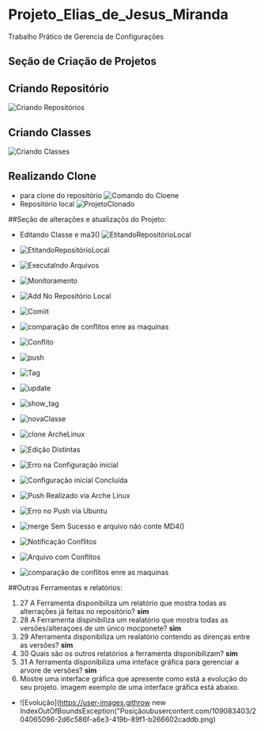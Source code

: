 # Projeto_Elias_de_Jesus_Miranda
Trabalho Prático de Gerencia de Configurações

## Seção de Criação de Projetos
## Criando Repositório 
![Criando Repositórios](https://user-images.githubusercontent.com/109083403/204027739-6f7ab2aa-9ec6-45b5-9240-44e4506da229.png)

## Criando Classes 
![Criando Classes](https://user-images.githubusercontent.com/109083403/204027479-3fbbad47-f0c3-47da-892e-179bb74f9c79.png)

## Realizando Clone 
  -  para clone do repositório
![Comando do Cloene](https://user-images.githubusercontent.com/109083403/204030848-268ec5b0-9113-4f11-ab99-d0e2712c1685.png)
  - Repositório local
![ProjetoClonado](https://user-images.githubusercontent.com/109083403/204031007-e780deb1-6c39-4379-9c8d-9bf0679d1f40.png)

##Seção de alterações e atualizaçõs do Projeto:

 - Editando Classe e ma3()
![EtitandoRepositórioLocal](https://user-images.githubusercontent.com/109083403/204032034-dce7c310-e4fc-485b-a358-fbe067f81399.png)
- ![EtitandoRepositórioLocal](https://user-images.githubusercontent.com/109083403/204036383-03147ce2-8659-4297-8bb2-0f0721c9a57a.png)
- ![Executalndo Arquivos](https://user-images.githubusercontent.com/109083403/204036516-95d6db45-5510-4bb8-bdf8-1c5ca0dd8334.png)
- ![Monitoramento ](https://user-images.githubusercontent.com/109083403/204036762-40011ea2-f815-47f8-81b7-a75421da83d2.png)
- ![Add No Repositório Local](https://user-images.githubusercontent.com/109083403/204036835-ed36293c-4196-4428-a664-8d2413f94089.png)
- ![Comiit ](https://user-images.githubusercontent.com/109083403/204036944-1a4bd857-248b-4152-bf2f-a5c778caa6a1.png)
- ![comparação de conflitos enre as maquinas](https://user-images.githubusercontent.com/109083403/204058294-fc777843-c444-491e-a565-e0f15afdf99e.png)

- ![Conflito](https://user-images.githubusercontent.com/109083403/204038246-2b73ce65-d915-47d1-84ba-8abeda79c3b6.png)
- ![push](https://user-images.githubusercontent.com/109083403/204038824-f11baf9b-0519-4940-8b34-fba4a0069051.png)
- ![Tag](https://user-images.githubusercontent.com/109083403/204044242-d297e2c9-458c-424f-acf6-bc3fc4711904.png)
- ![update](https://user-images.githubusercontent.com/109083403/204046787-8465c25d-b688-4151-83f4-f0082f599d99.png)
- ![show_tag](https://user-images.githubusercontent.com/109083403/204048539-548a4ea0-e208-4f38-9601-512936b290e2.png)
- ![novaClasse](https://user-images.githubusercontent.com/109083403/204048681-aac348e4-afa0-42c8-b7c7-c6f9b6c52f10.png)
- ![clone ArcheLinux](https://user-images.githubusercontent.com/109083403/204063646-e935b279-a01f-44c9-bd3b-562cc6793c57.png)
- ![Edição Distintas](https://user-images.githubusercontent.com/109083403/204063813-0523d927-94ae-4fc4-a16d-eb8fa4a144d4.png)
- ![Erro na Configuração inicial](https://user-images.githubusercontent.com/109083403/204054771-77d3a154-36aa-4a2c-93c6-6855cbd51850.png)
- ![Configuração inicial Concluída](https://user-images.githubusercontent.com/109083403/204054837-25b975ce-b02d-4856-a86c-ba2e6b640790.png)
- ![Push Realizado via Arche Linux](https://user-images.githubusercontent.com/109083403/204054933-2177cb8d-7d03-4b5b-b279-e0f85b821c91.png)
- ![Erro no Push  via Ubuntu](https://user-images.githubusercontent.com/109083403/204055002-44d6b27e-cb38-4902-a157-d8abe1db2424.png)
- ![merge Sem Sucesso e arquivo não conte MD4()](https://user-images.githubusercontent.com/109083403/204055361-91ee41e2-6285-4fcb-866e-a7cef729b5e6.png)
- ![Notificação Conflitos](https://user-images.githubusercontent.com/109083403/204058139-54f7772f-dd6b-477b-b3df-11b4874e8894.png)
- ![Arquivo com Conflitos](https://user-images.githubusercontent.com/109083403/204058251-3f72b89a-fb76-417e-83f4-43b230467195.png)
- ![comparação de conflitos enre as maquinas](https://user-images.githubusercontent.com/109083403/204058294-fc777843-c444-491e-a565-e0f15afdf99e.png)

##Outras Ferramentas e relatórios: 
1. 27 A Ferramenta disponibiliza um relatório que mostra todas as alterrações já feitas no repositório? 
**sim**
2. 28 A Ferramenta dispinibiliza um realatório que mostra todas as versões/alteraçoes de um único mocponete? 
**sim**
3. 29 Aferramenta disponibiliza um realatório contendo as direnças entre as versões? 
**sim**
4. 30 Quais são os outros relatórios a ferramenta disponibilizam?
**sim**
5. 31 A ferramenta disponibiliza uma inteface gráfica para gerenciar a arvore de versões?
**sim**
6. Mostre uma interface gráfica que apresente como está a evolução do seu projeto. imagem exemplo de uma interface gráfica está abaixo. 

- ![Evolução](https://user-images.githrow new IndexOutOfBoundsException("Posiçãoubusercontent.com/109083403/204065096-2d6c586f-a6e3-419b-89f1-b266602caddb.png)
